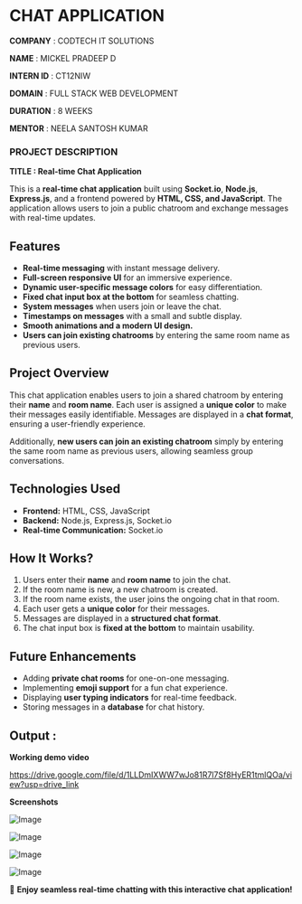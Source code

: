 # CHAT APPLICATION

**COMPANY** : CODTECH IT SOLUTIONS

**NAME** : MICKEL PRADEEP D

**INTERN ID** : CT12NIW

**DOMAIN** : FULL STACK WEB DEVELOPMENT

**DURATION** : 8 WEEKS

**MENTOR** : NEELA SANTOSH KUMAR

### **PROJECT DESCRIPTION**

**TITLE : Real-time Chat Application**

This is a **real-time chat application** built using **Socket.io**, **Node.js**, **Express.js**, and a frontend powered by **HTML, CSS, and JavaScript**. The application allows users to join a public chatroom and exchange messages with real-time updates.  

## **Features**  
- **Real-time messaging** with instant message delivery.  
- **Full-screen responsive UI** for an immersive experience.  
- **Dynamic user-specific message colors** for easy differentiation.  
- **Fixed chat input box at the bottom** for seamless chatting.  
- **System messages** when users join or leave the chat.  
- **Timestamps on messages** with a small and subtle display.  
- **Smooth animations and a modern UI design.**  
- **Users can join existing chatrooms** by entering the same room name as previous users.  

## **Project Overview**  
This chat application enables users to join a shared chatroom by entering their **name** and **room name**. Each user is assigned a **unique color** to make their messages easily identifiable. Messages are displayed in a **chat format**, ensuring a user-friendly experience.  

Additionally, **new users can join an existing chatroom** simply by entering the same room name as previous users, allowing seamless group conversations.  

## **Technologies Used**  
- **Frontend:** HTML, CSS, JavaScript  
- **Backend:** Node.js, Express.js, Socket.io  
- **Real-time Communication:** Socket.io  

## **How It Works?**  
1. Users enter their **name** and **room name** to join the chat.  
2. If the room name is new, a new chatroom is created.  
3. If the room name exists, the user joins the ongoing chat in that room.  
4. Each user gets a **unique color** for their messages.  
5. Messages are displayed in a **structured chat format**.  
6. The chat input box is **fixed at the bottom** to maintain usability.  

## **Future Enhancements**  
- Adding **private chat rooms** for one-on-one messaging.  
- Implementing **emoji support** for a fun chat experience.  
- Displaying **user typing indicators** for real-time feedback.  
- Storing messages in a **database** for chat history.  

## **Output :**
**Working demo video**

https://drive.google.com/file/d/1LLDmIXWW7wJo81R7l7Sf8HyER1tmlQOa/view?usp=drive_link

**Screenshots**

![Image](https://github.com/user-attachments/assets/a388a976-98b2-4d74-812f-acd680c8570a)


![Image](https://github.com/user-attachments/assets/987cadf4-e75f-4031-bf20-1edddbc3b751)


![Image](https://github.com/user-attachments/assets/f8f5e7bd-c9c1-431a-8ecf-c1c7cc72f16e)


![Image](https://github.com/user-attachments/assets/621caad6-24e5-444b-8d57-8e448105effd)

🚀 **Enjoy seamless real-time chatting with this interactive chat application!**  
